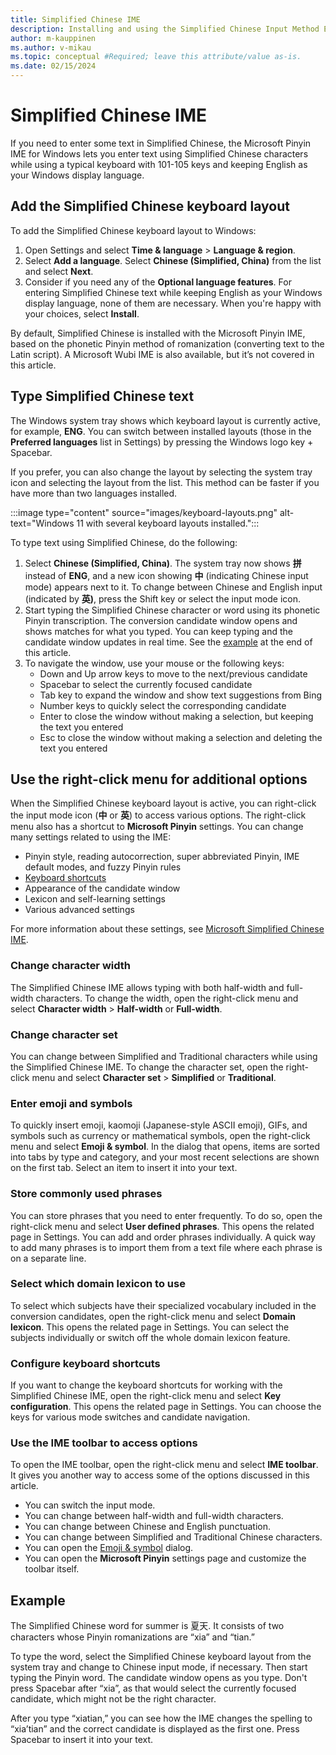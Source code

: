 ```yaml
---
title: Simplified Chinese IME
description: Installing and using the Simplified Chinese Input Method Editor (IME)
author: m-kauppinen
ms.author: v-mikau
ms.topic: conceptual #Required; leave this attribute/value as-is.
ms.date: 02/15/2024
---
```


# Simplified Chinese IME

If you need to enter some text in Simplified Chinese, the Microsoft Pinyin IME for Windows lets you enter text using Simplified Chinese characters while using a typical keyboard with 101-105 keys and keeping English as your Windows display language.

## Add the Simplified Chinese keyboard layout

To add the Simplified Chinese keyboard layout to Windows:

1. Open Settings and select **Time & language** > **Language & region**.
1. Select **Add a language**. Select **Chinese (Simplified, China)** from the list and select **Next**.
1. Consider if you need any of the **Optional language features**. For entering Simplified Chinese text while keeping English as your Windows display language, none of them are necessary. When you're happy with your choices, select **Install**.

By default, Simplified Chinese is installed with the Microsoft Pinyin IME, based on the phonetic Pinyin method of romanization (converting text to the Latin script). A Microsoft Wubi IME is also available, but it’s not covered in this article.

## Type Simplified Chinese text

The Windows system tray shows which keyboard layout is currently active, for example, **ENG**. You can switch between installed layouts (those in the **Preferred languages** list in Settings) by pressing the Windows logo key + Spacebar.

If you prefer, you can also change the layout by selecting the system tray icon and selecting the layout from the list. This method can be faster if you have more than two languages installed.

:::image type="content" source="images/keyboard-layouts.png" alt-text="Windows 11 with several keyboard layouts installed.":::

To type text using Simplified Chinese, do the following:

1. Select **Chinese (Simplified, China)**. The system tray now shows **拼** instead of **ENG**, and a new icon showing **中** (indicating Chinese input mode) appears next to it. To change between Chinese and English input (indicated by **英)**, press the Shift key or select the input mode icon.
1. Start typing the Simplified Chinese character or word using its phonetic Pinyin transcription. The conversion candidate window opens and shows matches for what you typed. You can keep typing and the candidate window updates in real time. See the [example](#example) at the end of this article.
1. To navigate the window, use your mouse or the following keys:
    - Down and Up arrow keys to move to the next/previous candidate
    - Spacebar to select the currently focused candidate
    - Tab key to expand the window and show text suggestions from Bing
    - Number keys to quickly select the corresponding candidate
    - Enter to close the window without making a selection, but keeping the text you entered
    - Esc to close the window without making a selection and deleting the text you entered

## Use the right-click menu for additional options

When the Simplified Chinese keyboard layout is active, you can right-click the input mode icon (**中** or **英**) to access various options. The right-click menu also has a shortcut to **Microsoft Pinyin** settings. You can change many settings related to using the IME:

- Pinyin style, reading autocorrection, super abbreviated Pinyin, IME default modes, and fuzzy Pinyin rules
- [Keyboard shortcuts](#configure-keyboard-shortcuts)
- Appearance of the candidate window
- Lexicon and self-learning settings
- Various advanced settings

For more information about these settings, see [Microsoft Simplified Chinese IME](https://support.microsoft.com/en-us/windows/microsoft-simplified-chinese-ime-9b962a3b-2fa4-4f37-811c-b1886320dd72#ID0EBD=Microsoft_Pinyin).

### Change character width

The Simplified Chinese IME allows typing with both half-width and full-width characters. To change the width, open the right-click menu and select **Character width** > **Half-width** or **Full-width**.

### Change character set

You can change between Simplified and Traditional characters while using the Simplified Chinese IME. To change the character set, open the right-click menu and select **Character set** > **Simplified** or **Traditional**.

### Enter emoji and symbols

To quickly insert emoji, kaomoji (Japanese-style ASCII emoji), GIFs, and symbols such as currency or mathematical symbols, open the right-click menu and select **Emoji & symbol**. In the dialog that opens, items are sorted into tabs by type and category, and your most recent selections are shown on the first tab. Select an item to insert it into your text.

### Store commonly used phrases

You can store phrases that you need to enter frequently. To do so, open the right-click menu and select **User defined phrases**. This opens the related page in Settings. You can add and order phrases individually. A quick way to add many phrases is to import them from a text file where each phrase is on a separate line.

### Select which domain lexicon to use

To select which subjects have their specialized vocabulary included in the conversion candidates, open the right-click menu and select **Domain lexicon**. This opens the related page in Settings. You can select the subjects individually or switch off the whole domain lexicon feature.

### Configure keyboard shortcuts

If you want to change the keyboard shortcuts for working with the Simplified Chinese IME, open the right-click menu and select **Key configuration**. This opens the related page in Settings. You can choose the keys for various mode switches and candidate navigation.

### Use the IME toolbar to access options

To open the IME toolbar, open the right-click menu and select **IME toolbar**. It gives you another way to access some of the options discussed in this article.

- You can switch the input mode.
- You can change between half-width and full-width characters.
- You can change between Chinese and English punctuation.
- You can change between Simplified and Traditional Chinese characters.
- You can open the [Emoji & symbol](#enter-emoji-and-symbols) dialog.
- You can open the **Microsoft Pinyin** settings page and customize the toolbar itself.

## Example

The Simplified Chinese word for summer is 夏天. It consists of two characters whose Pinyin romanizations are “xia” and “tian.”

To type the word, select the Simplified Chinese keyboard layout from the system tray and change to Chinese input mode, if necessary. Then start typing the Pinyin word. The candidate window opens as you type. Don't press Spacebar after “xia”, as that would select the currently focused candidate, which might not be the right character.

After you type “xiatian,” you can see how the IME changes the spelling to “xia’tian” and the correct candidate is displayed as the first one. Press Spacebar to insert it into your text.
